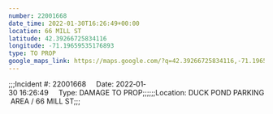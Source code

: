 ```yaml
---
number: 22001668
date_time: 2022-01-30T16:26:49+00:00
location: 66 MILL ST
latitude: 42.39266725834116
longitude: -71.19659535176893
type: TO PROP
google_maps_link: https://maps.google.com/?q=42.39266725834116,-71.19659535176893
---
```


;;;Incident #: 22001668     Date: 2022‐01‐30 16:26:49     Type: DAMAGE TO PROP;;;;;;Location: DUCK POND PARKING AREA / 66 MILL ST;;;
